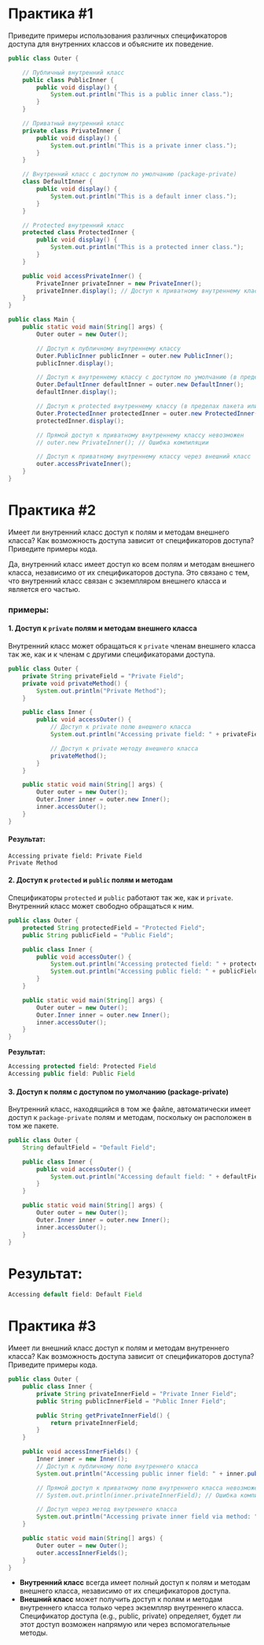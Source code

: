 # Практика #1
Приведите примеры использования различных спецификаторов доступа для внутренних классов и объясните их поведение.
```java
public class Outer {

    // Публичный внутренний класс
    public class PublicInner {
        public void display() {
            System.out.println("This is a public inner class.");
        }
    }

    // Приватный внутренний класс
    private class PrivateInner {
        public void display() {
            System.out.println("This is a private inner class.");
        }
    }

    // Внутренний класс с доступом по умолчанию (package-private)
    class DefaultInner {
        public void display() {
            System.out.println("This is a default inner class.");
        }
    }

    // Protected внутренний класс
    protected class ProtectedInner {
        public void display() {
            System.out.println("This is a protected inner class.");
        }
    }

    public void accessPrivateInner() {
        PrivateInner privateInner = new PrivateInner();
        privateInner.display(); // Доступ к приватному внутреннему классу внутри внешнего класса
    }
}

public class Main {
    public static void main(String[] args) {
        Outer outer = new Outer();

        // Доступ к публичному внутреннему классу
        Outer.PublicInner publicInner = outer.new PublicInner();
        publicInner.display();

        // Доступ к внутреннему классу с доступом по умолчанию (в пределах пакета)
        Outer.DefaultInner defaultInner = outer.new DefaultInner();
        defaultInner.display();

        // Доступ к protected внутреннему классу (в пределах пакета или через наследование)
        Outer.ProtectedInner protectedInner = outer.new ProtectedInner();
        protectedInner.display();

        // Прямой доступ к приватному внутреннему классу невозможен
        // outer.new PrivateInner(); // Ошибка компиляции

        // Доступ к приватному внутреннему классу через внешний класс
        outer.accessPrivateInner();
    }
}
```
# Практика #2
Имеет ли внутренний класс доступ к полям и методам внешнего класса? Как возможность доступа зависит от спецификаторов доступа? Приведите примеры кода.

Да, внутренний класс имеет доступ ко всем полям и методам внешнего класса, независимо от их спецификаторов доступа. Это связано с тем, что внутренний класс связан с экземпляром внешнего класса и является его частью.  

### примеры:  

#### 1. Доступ к `private` полям и методам внешнего класса
Внутренний класс может обращаться к `private` членам внешнего класса так же, как и к членам с другими спецификаторами доступа.

```java
public class Outer {
    private String privateField = "Private Field";
    private void privateMethod() {
        System.out.println("Private Method");
    }

    public class Inner {
        public void accessOuter() {
            // Доступ к private полю внешнего класса
            System.out.println("Accessing private field: " + privateField);

            // Доступ к private методу внешнего класса
            privateMethod();
        }
    }

    public static void main(String[] args) {
        Outer outer = new Outer();
        Outer.Inner inner = outer.new Inner();
        inner.accessOuter();
    }
}
```

#### Результат:  
```
Accessing private field: Private Field  
Private Method  
```

#### 2. Доступ к `protected` и `public` полям и методам
Спецификаторы `protected` и `public` работают так же, как и `private`. Внутренний класс может свободно обращаться к ним.

```java
public class Outer {
    protected String protectedField = "Protected Field";
    public String publicField = "Public Field";

    public class Inner {
        public void accessOuter() {
            System.out.println("Accessing protected field: " + protectedField);
            System.out.println("Accessing public field: " + publicField);
        }
    }

    public static void main(String[] args) {
        Outer outer = new Outer();
        Outer.Inner inner = outer.new Inner();
        inner.accessOuter();
    }
}
```

**Результат:**  
```java
Accessing protected field: Protected Field  
Accessing public field: Public Field  
```

#### 3. Доступ к полям с доступом по умолчанию (package-private)
Внутренний класс, находящийся в том же файле, автоматически имеет доступ к `package-private` полям и методам, поскольку он расположен в том же пакете.

```java
public class Outer {
    String defaultField = "Default Field";

    public class Inner {
        public void accessOuter() {
            System.out.println("Accessing default field: " + defaultField);
        }
    }

    public static void main(String[] args) {
        Outer outer = new Outer();
        Outer.Inner inner = outer.new Inner();
        inner.accessOuter();
    }
}
```

# Результат:
```java
Accessing default field: Default Field  
```

# Практика #3
Имеет ли внешний класс доступ к полям и методам внутреннего класса? Как возможность доступа зависит от спецификаторов доступа? Приведите примеры кода.
```java
public class Outer {
    public class Inner {
        private String privateInnerField = "Private Inner Field";
        public String publicInnerField = "Public Inner Field";

        public String getPrivateInnerField() {
            return privateInnerField;
        }
    }

    public void accessInnerFields() {
        Inner inner = new Inner();
        // Доступ к публичному полю внутреннего класса
        System.out.println("Accessing public inner field: " + inner.publicInnerField);

        // Прямой доступ к приватному полю внутреннего класса невозможен
        // System.out.println(inner.privateInnerField); // Ошибка компиляции

        // Доступ через метод внутреннего класса
        System.out.println("Accessing private inner field via method: " + inner.getPrivateInnerField());
    }

    public static void main(String[] args) {
        Outer outer = new Outer();
        outer.accessInnerFields();
    }
}
```

- **Внутренний класс** всегда имеет полный доступ к полям и методам внешнего класса, независимо от их спецификаторов доступа.
- **Внешний класс** может получить доступ к полям и методам внутреннего класса только через экземпляр внутреннего класса. Спецификатор доступа (e.g., public, private) определяет, будет ли этот доступ возможен напрямую или через вспомогательные методы.